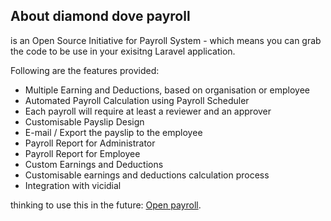 

## About diamond dove payroll

is an Open Source Initiative for Payroll System - which means you can grab the code to be use in your exisitng Laravel application.

Following are the features provided:

- Multiple Earning and Deductions, based on organisation or employee
- Automated Payroll Calculation using Payroll Scheduler
- Each payroll will require at least a reviewer and an approver
- Customisable Payslip Design
- E-mail / Export the payslip to the employee
- Payroll Report for Administrator
- Payroll Report for Employee
- Custom Earnings and Deductions
- Customisable earnings and deductions calculation process
- Integration with vicidial


thinking to use this in the future:
[Open payroll](https://github.com/cleaniquecoders/open-payroll).
